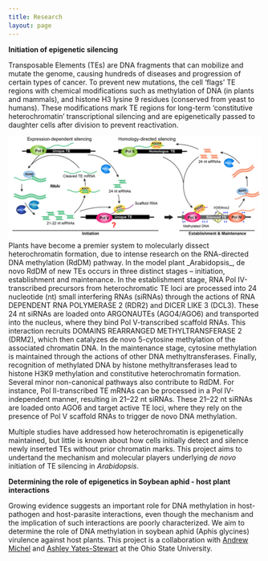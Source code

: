 ```yaml
---
title: Research
layout: page
---
```


**Initiation of epigenetic silencing**

Transposable Elements (TEs) are DNA fragments that can mobilize and mutate the genome, causing hundreds of diseases and progression of certain types of cancer. To prevent new mutations, the cell ‘flags’ TE regions with chemical modifications such as methylation of DNA (in plants and mammals), and histone H3 lysine 9 residues (conserved from yeast to humans). These modifications mark TE regions for long-term ‘constitutive heterochromatin’ transcriptional silencing and are epigenetically passed to daughter cells after division to prevent reactivation.
<div class="row">
    <div class="col-md-12">
        <div class="col-xs-offset-1 col-md-10">
            <img src="/images/Rddm-01.png"/>
        </div>
    </div>
</div>
Plants have become a premier system to molecularly dissect heterochromatin formation, due to intense research on the RNA-directed DNA methylation (RdDM) pathway. In the model plant _Arabidopsis_, de novo RdDM of new TEs occurs in three distinct stages – initiation, establishment and maintenance. In the establishment stage, RNA Pol IV-transcribed precursors from heterochromatic TE loci are processed into 24 nucleotide (nt) small interfering RNAs (siRNAs) through the actions of RNA DEPENDENT RNA POLYMERASE 2 (RDR2) and DICER LIKE 3 (DCL3). These 24 nt siRNAs are loaded onto ARGONAUTEs (AGO4/AGO6) and transported into the nucleus, where they bind Pol V-transcribed scaffold RNAs. This interaction recruits DOMAINS REARRANGED METHYLTRANSFERASE 2 (DRM2), which then catalyzes de novo 5-cytosine methylation of the associated chromatin DNA. In the maintenance stage, cytosine methylation is maintained through the actions of other DNA methyltransferases. Finally, recognition of methylated DNA by histone methyltransferases lead to histone H3K9 methylation and constitutive heterochromatin formation. Several minor non-canonical pathways also contribute to RdDM. For instance, Pol II-transcribed TE mRNAs can be processed in a Pol IV-independent manner, resulting in 21–22 nt siRNAs. These 21–22 nt siRNAs are loaded onto AGO6 and target active TE loci, where they rely on the presence of Pol V scaffold RNAs to trigger de novo DNA methylation. 

Multiple studies have addressed how heterochromatin is epigenetically maintained, but little is known about how cells initially detect and silence newly inserted TEs without prior chromatin marks. This project aims to undertand the mechanism and molecular players underlying _de novo_ initiation of TE silencing in _Arabidopsis_. 

**Determining the role of epigenetics in Soybean aphid - host plant interactions**

Growing evidence suggests an important role for DNA methylation in host-pathogen and host-parasite interactions, even though the mechanism and the implication of such interactions are poorly characterized. We aim to determine the role of DNA methylation in soybean aphid (Aphis glycines) virulence against host plants. This project is a collaboration with [Andrew Michel](https://entomology.osu.edu/our-people/andrew-michel) and [Ashley Yates-Stewart](https://entomology.osu.edu/our-people/ashley-yates-stewart) at the Ohio State University. 
